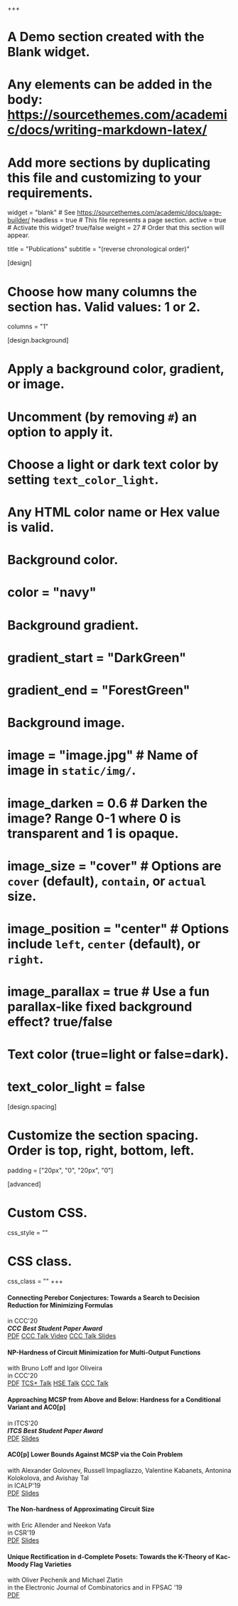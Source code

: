 +++
# A Demo section created with the Blank widget.
# Any elements can be added in the body: https://sourcethemes.com/academic/docs/writing-markdown-latex/
# Add more sections by duplicating this file and customizing to your requirements.

widget = "blank"  # See https://sourcethemes.com/academic/docs/page-builder/
headless = true  # This file represents a page section.
active = true  # Activate this widget? true/false
weight = 27  # Order that this section will appear.

title = "Publications"
subtitle = "(reverse chronological order)"

[design]
  # Choose how many columns the section has. Valid values: 1 or 2.
  columns = "1"

[design.background]
  # Apply a background color, gradient, or image.
  #   Uncomment (by removing `#`) an option to apply it.
  #   Choose a light or dark text color by setting `text_color_light`.
  #   Any HTML color name or Hex value is valid.

  # Background color.
  # color = "navy"
  
  # Background gradient.
  # gradient_start = "DarkGreen"
  # gradient_end = "ForestGreen"
  
  # Background image.
  # image = "image.jpg"  # Name of image in `static/img/`.
  # image_darken = 0.6  # Darken the image? Range 0-1 where 0 is transparent and 1 is opaque.
  # image_size = "cover"  #  Options are `cover` (default), `contain`, or `actual` size.
  # image_position = "center"  # Options include `left`, `center` (default), or `right`.
  # image_parallax = true  # Use a fun parallax-like fixed background effect? true/false
  
  # Text color (true=light or false=dark).
  # text_color_light = false

[design.spacing]
  # Customize the section spacing. Order is top, right, bottom, left.
  padding = ["20px", "0", "20px", "0"]

[advanced]
 # Custom CSS. 
 css_style = ""
 
 # CSS class.
 css_class = ""
+++

#### Connecting Perebor Conjectures: Towards a Search to Decision Reduction for Minimizing Formulas
in CCC'20   
**_CCC Best Student Paper Award_**    
<a class="btn btn-outline-primary my-1 mr-1" href="https://drops.dagstuhl.de/opus/volltexte/2020/12583/">PDF</a>
<a class="btn btn-outline-primary my-1 mr-1" href="https://drops.dagstuhl.de/opus/volltexte/2020/12583/">CCC Talk Video</a>
<a class="btn btn-outline-primary my-1 mr-1" href="https://drops.dagstuhl.de/opus/volltexte/2020/12583/">CCC Talk Slides</a>


#### NP-Hardness of Circuit Minimization for Multi-Output Functions
with Bruno Loff and Igor Oliveira <br/>
in CCC'20 <br/>
<a class="btn btn-outline-primary my-1 mr-1" href=".">PDF</a>
<a class="btn btn-outline-primary my-1 mr-1" href=".">TCS+ Talk</a>
<a class="btn btn-outline-primary my-1 mr-1" href=".">HSE Talk</a>
<a class="btn btn-outline-primary my-1 mr-1" href=".">CCC Talk</a>

#### Approaching MCSP from Above and Below: Hardness for a Conditional Variant and AC0[p]
in ITCS'20    
**_ITCS Best Student Paper Award_**   
<a class="btn btn-outline-primary my-1 mr-1" href=".">PDF</a>
<a class="btn btn-outline-primary my-1 mr-1" href=".">Slides</a>

#### AC0[p] Lower Bounds Against MCSP via the Coin Problem
with Alexander Golovnev, Russell Impagliazzo, Valentine Kabanets, Antonina Kolokolova, and Avishay Tal<br/>
in ICALP'19<br/>
<a class="btn btn-outline-primary my-1 mr-1" href=".">PDF</a>
<a class="btn btn-outline-primary my-1 mr-1" href=".">Slides</a>

#### The Non-hardness of Approximating Circuit Size
with Eric Allender and Neekon Vafa<br/>
in CSR'19<br/>
<a class="btn btn-outline-primary my-1 mr-1" href=".">PDF</a>
<a class="btn btn-outline-primary my-1 mr-1" href=".">Slides</a>

#### Unique Rectification in d-Complete Posets: Towards the K-Theory of Kac-Moody Flag Varieties
with Oliver Pechenik and Michael Zlatin <br/>
in the Electronic Journal of Combinatorics and in FPSAC '19 <br/>
<a class="btn btn-outline-primary my-1 mr-1" href=".">PDF</a>
